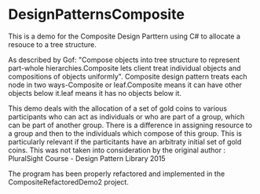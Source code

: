 # DesignPatternsComposite
This is a demo for the Composite Design Parttern using C# to allocate a resouce to a tree structure.

As described by Gof:
"Compose objects into tree structure to represent part-whole hierarchies.Composite lets client treat individual objects and compositions of objects uniformly".
Composite design pattern treats each node in two ways-Composite or leaf.Composite means it can have other objects below it.leaf means it has no objects below it.

This demo deals with the allocation of a set of gold coins to various participants who can act as individuals or who are part of a group, which can be part of another group.  There is a difference in assigning resource to a group and then to the individuals which compose of this group. This is particularly relevant if the particitants have an arbitraty initial set of gold coins.  This was not taken into consideration by the original author : PluralSight Course - Design Pattern Library 2015

The program has been properly refactored and implemented in the CompositeRefactoredDemo2 project.  
